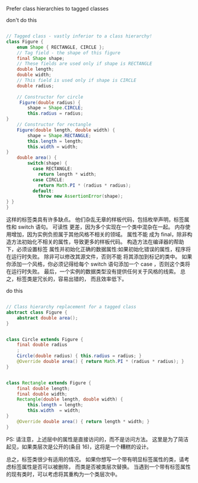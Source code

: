 Prefer class hierarchies to tagged classes

don't do this
```java

// Tagged class - vastly inferior to a class hierarchy!
class Figure {
    enum Shape { RECTANGLE, CIRCLE };
    // Tag field - the shape of this figure
    final Shape shape;
    // These fields are used only if shape is RECTANGLE
    double length;
    double width;
    // This field is used only if shape is CIRCLE
    double radius;
    
    // Constructor for circle
     Figure(double radius) {
        shape = Shape.CIRCLE;
        this.radius = radius;
}
    // Constructor for rectangle
    Figure(double length, double width) {
        shape = Shape.RECTANGLE;
        this.length = length;
        this.width = width;
}
    double area() {
        switch(shape) {
          case RECTANGLE:
            return length * width;
          case CIRCLE:
            return Math.PI * (radius * radius);
          default:
            throw new AssertionError(shape);
} }
}

```

这样的标签类具有许多缺点。 他们杂乱无章的样板代码，包括枚举声明，标签属性和 switch 语句。 可读性 更差，因为多个实现在一个类中混杂在一起。 内存使用增加，因为实例负担属于其他风格不相关的领域。 属性不能 成为 final，除非构造方法初始化不相关的属性，导致更多的样板代码。 构造方法在编译器的帮助下，必须设置标签 属性并初始化正确的数据属性:如果初始化错误的属性，程序将在运行时失败。 除非可以修改其源文件，否则不能 将其添加到标记的类中。 如果你添加一个风格，你必须记得给每个 switch 语句添加一个 case ，否则这个类将 在运行时失败。 最后，一个实例的数据类型没有提供任何关于风格的线索。 总之，标签类是冗长的，容易出错的， 而且效率低下。



do this
```java

// Class hierarchy replacement for a tagged class
abstract class Figure {
    abstract double area();
}


class Circle extends Figure {
    final double radius
    ;
	Circle(double radius) { this.radius = radius; }
	@Override double area() { return Math.PI * (radius * radius); }
}


class Rectangle extends Figure {
    final double length;
    final double width;
    Rectangle(double length, double width) {
        this.length = length;
        this.width  = width;
}
    @Override double area() { return length * width; }
}

```
PS: 请注意，上述层中的属性是直接访问的，而不是访问方法。 这里是为了简洁起见，如果类层次是公开的(条目 16)，这将是一个糟糕的设计。


总之，标签类很少有适用的情况。 如果你想写一个带有明显标签属性的类，请考虑标签属性是否可以被删除， 而类是否被类层次替换。 当遇到一个带有标签属性的现有类时，可以考虑将其重构为一个类层次中。